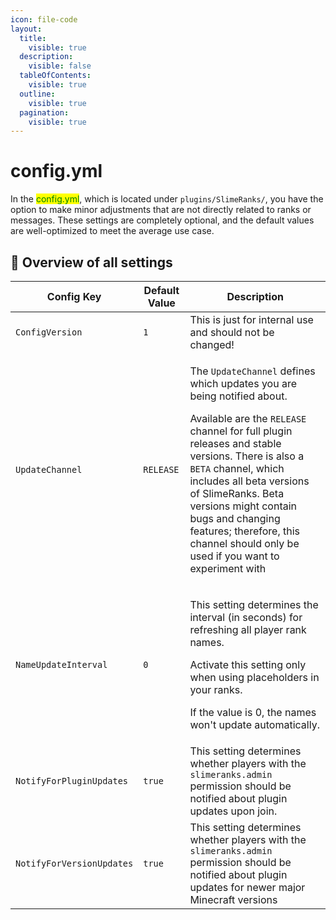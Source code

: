 ```yaml
---
icon: file-code
layout:
  title:
    visible: true
  description:
    visible: false
  tableOfContents:
    visible: true
  outline:
    visible: true
  pagination:
    visible: true
---
```


# config.yml

In the <mark style="color:green;">config.yml</mark>, which is located under `plugins/SlimeRanks/`, you have the option to make minor adjustments that are not directly related to ranks or messages. These settings are completely optional, and the default values are well-optimized to meet the average use case.

## 📃 Overview of all settings

| Config Key                | Default Value | Description                                                                                                                                                                                                                                                                                                                                                                                                                |
| ------------------------- | ------------- | -------------------------------------------------------------------------------------------------------------------------------------------------------------------------------------------------------------------------------------------------------------------------------------------------------------------------------------------------------------------------------------------------------------------------- |
| `ConfigVersion`           | `1`           | This is just for internal use and should not be changed!                                                                                                                                                                                                                                                                                                                                                                   |
| `UpdateChannel`           | `RELEASE`     | <p>The <code>UpdateChannel</code> defines which updates you are being notified about.</p><p>Available are the <code>RELEASE</code> channel for full plugin releases and stable versions. There is also a <code>BETA</code> channel, which includes all beta versions of SlimeRanks. Beta versions might contain bugs and changing features; therefore, this channel should only be used if you want to experiment with</p> |
| `NameUpdateInterval`      | `0`           | <p>This setting determines the interval (in seconds) for refreshing all player rank names.</p><p>Activate this setting only when using placeholders in your ranks.</p><p>If the value is 0, the names won't update automatically.</p>                                                                                                                                                                                      |
| `NotifyForPluginUpdates`  | `true`        | This setting determines whether players with the `slimeranks.admin` permission should be notified about plugin updates upon join.                                                                                                                                                                                                                                                                                          |
| `NotifyForVersionUpdates` | `true`        | This setting determines whether players with the `slimeranks.admin` permission should be notified about plugin updates for newer major Minecraft versions                                                                                                                                                                                                                                                                  |
